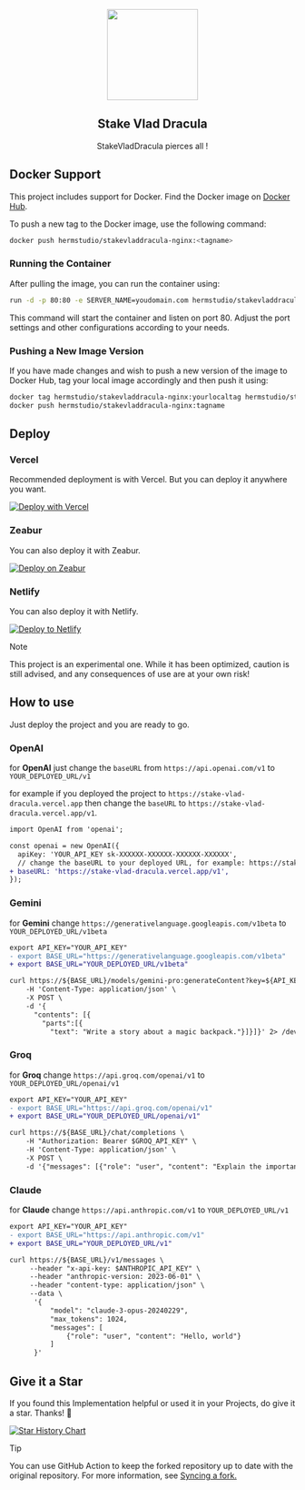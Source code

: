 <p align="center">
  <img width="160" src="./assets/logo.png" />
  <p align="center"> 
    <h2 align="center">Stake Vlad Dracula</h2>
  </p>
  <p align="center">StakeVladDracula pierces all ! </p>
</h2>



## Docker Support

This project includes support for Docker. Find the Docker image on [Docker Hub](https://hub.docker.com/repository/docker/hermstudio/stakevladdracula-nginx/general).

To push a new tag to the Docker image, use the following command:

```bash
docker push hermstudio/stakevladdracula-nginx:<tagname>
```

### Running the Container
After pulling the image, you can run the container using:
```bash
run -d -p 80:80 -e SERVER_NAME=youdomain.com hermstudio/stakevladdracula-nginx:latest
```
This command will start the container and listen on port 80. Adjust the port settings and other configurations according to your needs.

### Pushing a New Image Version
If you have made changes and wish to push a new version of the image to Docker Hub, tag your local image accordingly and then push it using:
```bash
docker tag hermstudio/stakevladdracula-nginx:yourlocaltag hermstudio/stakevladdracula-nginx:tagname
docker push hermstudio/stakevladdracula-nginx:tagname
```



## Deploy

### Vercel

Recommended deployment is with Vercel. But you can deploy it anywhere you want.

[![Deploy with Vercel](https://vercel.com/button)](https://vercel.com/new/clone?repository-url=https://github.com/Herm-Studio/StakeVladDracula)

### Zeabur

You can also deploy it with Zeabur.

[![Deploy on Zeabur](https://zeabur.com/button.svg)](https://zeabur.com/templates/3JCE7F?referralCode=WongLoki)

### Netlify

You can also deploy it with Netlify.

[![Deploy to Netlify](https://www.netlify.com/img/deploy/button.svg)](https://app.netlify.com/start/deploy?repository=https://github.com/Herm-Studio/StakeVladDracula)

> [!NOTE]
> This project is an experimental one. While it has been optimized, caution is still advised, and any consequences of use are at your own risk!

## How to use
Just deploy the project and you are ready to go.

### OpenAI
for **OpenAI** just change the `baseURL` from `https://api.openai.com/v1` to `YOUR_DEPLOYED_URL/v1`

for example if you deployed the project to `https://stake-vlad-dracula.vercel.app` then change the `baseURL` to `https://stake-vlad-dracula.vercel.app/v1`.

```diff
import OpenAI from 'openai';

const openai = new OpenAI({
  apiKey: 'YOUR_API_KEY sk-XXXXXX-XXXXXX-XXXXXX-XXXXXX',
  // change the baseURL to your deployed URL, for example: https://stake-vlad-dracula.vercel.app/v1
+ baseURL: 'https://stake-vlad-dracula.vercel.app/v1',
});
```

### Gemini  
for **Gemini** change `https://generativelanguage.googleapis.com/v1beta` to `YOUR_DEPLOYED_URL/v1beta`


```diff
export API_KEY="YOUR_API_KEY"
- export BASE_URL="https://generativelanguage.googleapis.com/v1beta"
+ export BASE_URL="YOUR_DEPLOYED_URL/v1beta"

curl https://${BASE_URL}/models/gemini-pro:generateContent?key=${API_KEY} \
    -H 'Content-Type: application/json' \
    -X POST \
    -d '{
      "contents": [{
        "parts":[{
          "text": "Write a story about a magic backpack."}]}]}' 2> /dev/null
```

### Groq  
for **Groq** change `https://api.groq.com/openai/v1` to `YOUR_DEPLOYED_URL/openai/v1`


```diff
export API_KEY="YOUR_API_KEY"
- export BASE_URL="https://api.groq.com/openai/v1"
+ export BASE_URL="YOUR_DEPLOYED_URL/openai/v1"

curl https://${BASE_URL}/chat/completions \
    -H "Authorization: Bearer $GROQ_API_KEY" \
    -H 'Content-Type: application/json' \
    -X POST \
    -d '{"messages": [{"role": "user", "content": "Explain the importance of low latency LLMs"}], "model": "mixtral-8x7b-32768"}'
```

### Claude
for **Claude** change `https://api.anthropic.com/v1` to `YOUR_DEPLOYED_URL/v1`


```diff
export API_KEY="YOUR_API_KEY"
- export BASE_URL="https://api.anthropic.com/v1"
+ export BASE_URL="YOUR_DEPLOYED_URL/v1"

curl https://${BASE_URL}/v1/messages \
     --header "x-api-key: $ANTHROPIC_API_KEY" \
     --header "anthropic-version: 2023-06-01" \
     --header "content-type: application/json" \
     --data \
      '{
          "model": "claude-3-opus-20240229",
          "max_tokens": 1024,
          "messages": [
              {"role": "user", "content": "Hello, world"}
          ]
      }'
```

## Give it a Star
If you found this Implementation helpful or used it in your Projects, do give it a star. Thanks! 🌟

[![Star History Chart](https://api.star-history.com/svg?repos=Herm-Studio/StakeVladDracula&type=Timeline)](https://star-history.com/#Herm-Studio/StakeVladDracula&Timeline)


> [!TIP]
>  You can use GitHub Action to keep the forked repository up to date with the original repository. For more information, see [Syncing a fork.](./docs/sync.md)
